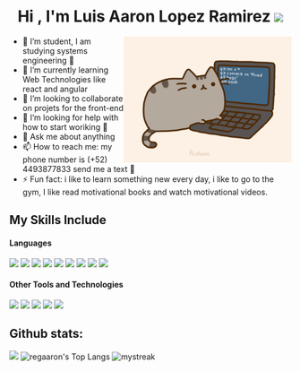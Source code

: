 <h1 align="center"><b>Hi , I'm Luis Aaron Lopez Ramirez </b><img src="https://media.giphy.com/media/hvRJCLFzcasrR4ia7z/giphy.gif" width="35"></h1>
<img align="right" width=300px alt="Unicorn" src="https://raw.githubusercontent.com/fate0/fate0/master/artwork/pusheencode.gif" />

- 🔭 I’m student, I am studying systems engineering 🐥
- 🌱 I’m currently learning Web Technologies like react and angular
- 👯 I’m looking to collaborate on projets for the front-end  
- 🤔 I’m looking for help with how to start woriking 💼
- 💬 Ask me about anything 
- 📫 How to reach me: my phone number is (+52) 4493877833 send me a text 💬
- ⚡ Fun fact: i like to learn something new every day,  i like to go to the gym, I like read motivational books and watch motivational videos.

  
## My Skills Include

<h4> Languages </h4>
<span> 
  <img src="https://img.shields.io/badge/HTML5-E34F26?style=for-the-badge&logo=html5&logoColor=white">
  <img src="https://img.shields.io/badge/CSS3-1572B6?style=for-the-badge&logo=css3&logoColor=white">
  <img src="https://img.shields.io/badge/JavaScript-F7DF1E?style=for-the-badge&logo=javascript&logoColor=black">
  <img src="https://img.shields.io/badge/angular-%23DD0031.svg?style=for-the-badge&logo=angular&logoColor=white">
  <img src="https://img.shields.io/badge/Java-ED8B00?style=for-the-badge&logo=java&logoColor=white">
  <img src="https://img.shields.io/badge/C-00599C?style=for-the-badge&logo=c&logoColor=white">
  <img src="https://img.shields.io/badge/kotlin-%237F52FF.svg?style=for-the-badge&logo=kotlin&logoColor=white">
  <img src="https://img.shields.io/badge/python-3670A0?style=for-the-badge&logo=python&logoColor=ffdd54">
  <img src= "https://img.shields.io/badge/typescript-%23007ACC.svg?style=for-the-badge&logo=typescript&logoColor=white">
</span>


<h4> Other Tools and Technologies </h4>
<span>
  <img src="https://img.shields.io/badge/Git-F05032?style=for-the-badge&logo=git&logoColor=white">
  <img src="https://img.shields.io/badge/jira-%230A0FFF.svg?style=for-the-badge&logo=jira&logoColor=white">
  <img src="https://img.shields.io/badge/github-%23121011.svg?style=for-the-badge&logo=github&logoColor=white">
  <img src="https://img.shields.io/badge/Linux-FCC624?style=for-the-badge&logo=linux&logoColor=black">
  <img src="https://img.shields.io/badge/MySQL-00000F?style=for-the-badge&logo=mysql&logoColor=white">




</span>


<h2>Github stats:</h2> 

<img height="180em" src="https://github-readme-stats-eight-theta.vercel.app/api?username=regaaron&show_icons=true&theme=tokyonight&include_all_commits=true&count_private=true"/> ![regaaron's Top Langs](https://github-readme-stats.vercel.app/api/top-langs/?username=regaaron&theme=tokyonight&layout=compact)
<img src="https://github-readme-streak-stats.herokuapp.com/?user=regaaron&theme=tokyonight" alt="mystreak"/>




